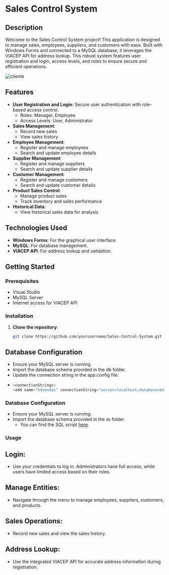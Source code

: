 # Sales Control System


## Description



Welcome to the Sales Control System project! This application is designed to manage sales, employees, suppliers, and customers with ease. Built with Windows Forms and connected to a MySQL database, it leverages the VIACEP API for address lookup. This robust system features user registration and login, access levels, and roles to ensure secure and efficient operations.


![cliente](https://github.com/user-attachments/assets/ffa76582-2265-4443-b770-51805c1115bd)

## Features

- **User Registration and Login**: Secure user authentication with role-based access control.
  - Roles: Manager, Employee
  - Access Levels: User, Administrator
- **Sales Management**:
  - Record new sales
  - View sales history
- **Employee Management**:
  - Register and manage employees
  - Search and update employee details
- **Supplier Management**:
  - Register and manage suppliers
  - Search and update supplier details
- **Customer Management**:
  - Register and manage customers
  - Search and update customer details
- **Product Sales Control**:
  - Manage product sales
  - Track inventory and sales performance
- **Historical Data**:
  - View historical sales data for analysis

## Technologies Used

- **Windows Forms**: For the graphical user interface.
- **MySQL**: For database management.
- **VIACEP API**: For address lookup and validation.

## Getting Started

### Prerequisites

- Visual Studio
- MySQL Server
- Internet access for VIACEP API

### Installation

1. **Clone the repository**:
   ```bash
   git clone https://github.com/yourusername/Sales-Control-System.git
## Database Configuration
- Ensure your MySQL server is running.
- Import the database schema provided in the db folder.
- Update the connection string in the app.config file:
- ```cs
  <connectionStrings>
  <add name="bdvendas" connectionString="server=localhost;database=bdvendas;uid=root;pwd=yourpassword;" providerName="MySql.Data.MySqlClient"/></connectionStrings>```

### Database Configuration

- Ensure your MySQL server is running.
- Import the database schema provided in the `db` folder.
  - You can find the SQL script [here](https://drive.google.com/file/d/1i169xuiI0lI6Kb2yK3mSSfOs47YQnnQK/view).



  

### Usage
## Login:
- Use your credentials to log in. Administrators have full access, while users have limited access based on their roles.
## Manage Entities:
- Navigate through the menu to manage employees, suppliers, customers, and products.
## Sales Operations:
- Record new sales and view the sales history.
## Address Lookup:
- Use the integrated VIACEP API for accurate address information during registration.

  
